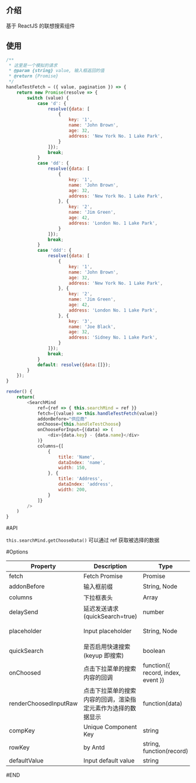 
## 介绍

基于 ReactJS 的联想搜索组件

## 使用

```js
/**
 * 这里是一个模拟的请求
 * @param {string} value, 输入框返回的值
 * @return {Promise}
 */
handleTestFetch = ({ value, pagination }) => {
    return new Promise(resolve => {
        switch (value) {
            case 'd': {
                resolve({data: [
                    {
                        key: '1',
                        name: 'John Brown',
                        age: 32,
                        address: 'New York No. 1 Lake Park',
                    }
                ]});
                break;
            }
            case 'dd': {
                resolve({data: [
                    {
                        key: '1',
                        name: 'John Brown',
                        age: 32,
                        address: 'New York No. 1 Lake Park',
                    }, {
                        key: '2',
                        name: 'Jim Green',
                        age: 42,
                        address: 'London No. 1 Lake Park',
                    }
                ]});
                break;
            }
            case 'ddd': {
                resolve({data: [
                    {
                        key: '1',
                        name: 'John Brown',
                        age: 32,
                        address: 'New York No. 1 Lake Park',
                    }, {
                        key: '2',
                        name: 'Jim Green',
                        age: 42,
                        address: 'London No. 1 Lake Park',
                    }, {
                        key: '3',
                        name: 'Joe Black',
                        age: 32,
                        address: 'Sidney No. 1 Lake Park',
                    }
                ]});
                break;
            }
            default: resolve({data:[]});
        }
    });
}

render() {
    return(
        <SearchMind
            ref={ref => { this.searchMind = ref }}
            fetch={(value) => this.handleTestFetch(value)}
            addonBefore="供应商"
            onChoose={this.handleTestChoose}
            onChooseForInput={(data) => (
                <div>{data.key} - {data.name}</div>
            )}
            columns={[
                {
                    title: 'Name',
                    dataIndex: 'name',
                    width: 150,
                }, {
                    title: 'Address',
                    dataIndex: 'address',
                    width: 200,
                }
            ]}
        />
    )
}
```

#API

`this.searchMind.getChooseData()` 可以通过 ref 获取被选择的数据


#Options

| Property             | Description           | Type       |  Default  |
|---------------- |----------------|----------|----------|
| fetch | Fetch Promise | Promise | null  |
| addonBefore | 输入框前缀 | String, Node |  |
| columns | 下拉框表头 | Array | null |
| delaySend | 延迟发送请求(quickSearch=true) | number | 320(ms) |
| placeholder | Input placeholder | String, Node | '请输入内容' |
| quickSearch | 是否启用快速搜索(keyup 即搜索) | boolean | true |
| onChoosed | 点击下拉菜单的搜索内容的回调 | function({ record, index, event }) |  |
| renderChoosedInputRaw | 点击下拉菜单的搜索内容的回调，渲染指定元素作为选择的数据显示 | function(data) |  |
| compKey | Unique Component Key | string | null  |
| rowKey | by Antd | string, function(record) | 'id'  |
| defaultValue | Input default value | string | ''  |



#END